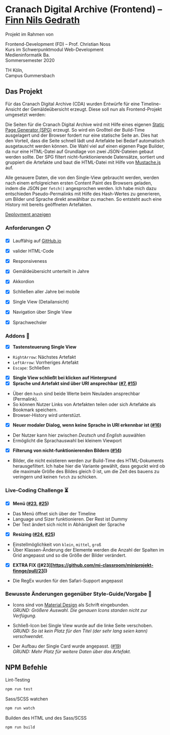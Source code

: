 # Cranach Digital Archive (Frontend) – [Finn Nils Gedrath](https://github.com/finnge)

Projekt im Rahmen von

Frontend-Development (FD) – Prof. Christian Noss \
Kurs im Schwerpunktmodul Web-Development \
Medieninformatik Ba. \
Sommersemester 2020

TH Köln, \
Campus Gummersbach


## Das Projekt

Für das Cranach Digital Archive (CDA) wurden Entwürfe für eine Timeline-Ansicht der Gemäldeübersicht erzeugt. Diese soll nun als Frontend-Projekt umgesetzt werden:

Die Seiten für die Cranach Digital Archive wird mit Hilfe eines eigenen [Static Page Generator (SPG)](https://github.com/mi-classroom/miniprojekt-finnge/blob/master/helper/static-page-generator.js) erzeugt. So wird ein Großteil der Build-Time ausgelagert und der Browser fordert nur eine statische Seite an. Dies hat den Vorteil, dass die Seite schnell lädt und Artefakte bei Bedarf automatisch ausgetauscht werden können. Die Wahl viel auf einen eigenen Page Builder, da nur eine HTML-Datei auf Grundlage von zwei JSON-Dateien gebaut werden sollte. Der SPG filtert nicht-funktionierende Datensätze, sortiert und gruppiert die Artefakte und baut die HTML-Datei mit Hilfe von [Mustache.js](https://mustache.github.io/) auf.

Alle genauere Daten, die von den Single-View gebraucht werden, werden nach einem erfolgreichen ersten Content Paint des Browsers geladen, indem die JSON per `fetch()` angesprochen werden. Ich habe mich dazu entschieden Pseudo-Permalinks mit Hilfe des Hash-Wertes zu generieren, um Bilder und Sprache direkt anwählbar zu machen. So entsteht auch eine History mit bereits geöffneten Artefakten.

[Deployment anzeigen](https://mi-classroom.github.io/miniprojekt-finnge/)

### Anforderungen 📋

- [x] Lauffähig auf [GitHub.io](https://mi-classroom.github.io/miniprojekt-finnge/)
- [x] valider HTML-Code
- [x] Responsiveness
- [x] Gemäldeübersicht unterteilt in Jahre
- [x] Akkordion
- [x] Schließen aller Jahre bei mobile
- [x] Single View (Detailansicht)
- [x] Navigation über Single View
- [x] Sprachwechsler


### Addons 🤩

- [x] **Tastensteuerung Single View**
- `RightArrow`: Nächstes Artefakt
- `LeftArrow`: Vorrheriges Artefakt
- `Escape`: Schließen
- [x] **Single View schließt bei klicken auf Hintergrund**
- [x] **Sprache und Artefakt sind über URI ansprechbar ([#7](https://github.com/mi-classroom/miniprojekt-finnge/pull/7), [#15](https://github.com/mi-classroom/miniprojekt-finnge/pull/15))**
- Über den `hash` sind beide Werte beim Neuladen ansprechbar (Permalink).
- So können Nutzer Links von Artefakten teilen oder sich Artefakte als Bookmark speichern.
- Browser-History wird unterstüzt.
- [x] **Neuer modaler Dialog, wenn keine Sprache in URI erkennbar ist ([#16](https://github.com/mi-classroom/miniprojekt-finnge/pull/16))**
- Der Nutzer kann hier zwischen *Deutsch* und *English* auswählen
- Ermöglicht die Sprachauswahl bei kleinem Viewport
- [x] **Filterung von nicht-funktionierenden Bildern ([#14](https://github.com/mi-classroom/miniprojekt-finnge/pull/14))**
- Bilder, die nicht existieren werden zur Build-Time des HTML-Dokuments herausgefiltert. Ich habe hier die Variante gewählt, dass geguckt wird ob die maximale Größe des Bildes gleich 0 ist, um die Zeit des bauens zu veringern und keinen `fetch` zu schicken.

### Live-Coding Challenge ⏳

- [x] **Menü ([#23](https://github.com/mi-classroom/miniprojekt-finnge/pull/23), [#25](https://github.com/mi-classroom/miniprojekt-finnge/pull/25))**
- Das Menü öffnet sich über der Timeline
- Language und Sizer funktionieren. Der Rest ist Dummy
- Der Text ändert sich nicht in Abhänigkeit der Sprache
- [x] **Resizing ([#24](https://github.com/mi-classroom/miniprojekt-finnge/pull/24), [#25](https://github.com/mi-classroom/miniprojekt-finnge/pull/25))**
- Einstellmöglichkeit von `klein`, `mittel`, `groß`
- Über Klassen-Änderung der Elemente werden die Anzahl der Spalten im Grid angepasst und so die Größe der Bilder verändert.
- [x] **EXTRA FIX ([#23][https://github.com/mi-classroom/miniprojekt-finnge/pull/23])**
- Die RegEx wurden für den Safari-Support angepasst


### Bewusste Änderungen gegenüber Style-Guide/Vorgabe 🎨
- Icons sind von [Material Design](https://material.io/resources/icons/) als Schrift eingebunden. \
*GRUND: Größere Auswahl. Die genauen Icons standen nicht zur Verfügung.*

- Schließ-Icon bei Single View wurde auf die linke Seite verschoben. \
*GRUND: So ist kein Platz für den Titel (der sehr lang seien kann) verschwendet.*

- Der Aufbau der Single Card wurde angepasst. ([#19](https://github.com/mi-classroom/miniprojekt-finnge/pull/19))\
*GRUND: Mehr Platz für weitere Daten über das Artefakt.*

## NPM Befehle

Lint-Testing

```bash
npm run test
```

Sass/SCSS watchen

```bash
npm run watch
```

Builden des HTML und des Sass/SCSS

```bash
npm run build
```
